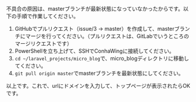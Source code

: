 不具合の原因は、masterブランチが最新状態になっていなかったからです。以下の手順で作業してください。

1. GitHubでプルリクエスト（issue/3 -> master）を作成して、masterブランチにマージを行ってください。（プルリクエストは、GitLabでいうところのマージリクエストです）
2. PowerShellを立ち上げて、SSHでConhaWingに接続してください。
3. ```cd ~/laravel_projects/micro_blog```で、micro_blogディレクトリに移動してください。
4. ```git pull origin master```でmasterブランチを最新状態にしてください。

以上です。これで、urlにドメインを入力して、トップページが表示されたらOKです。
